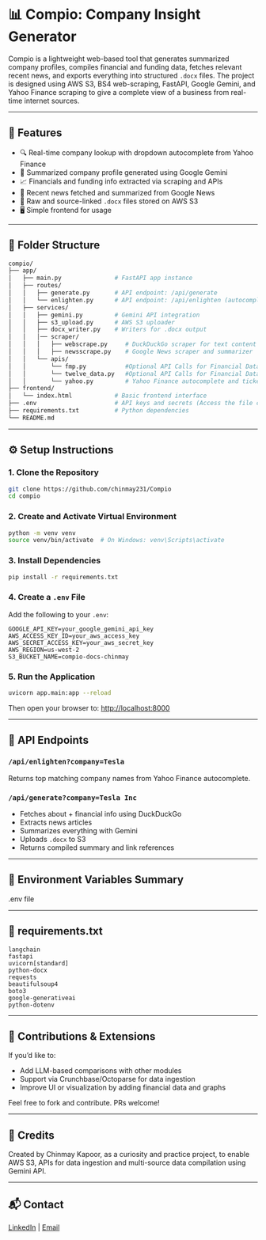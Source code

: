 # 📊 Compio: Company Insight Generator

Compio is a lightweight web-based tool that generates summarized company profiles, compiles financial and funding data, fetches relevant recent news, and exports everything into structured `.docx` files. The project is designed using AWS S3, BS4 web-scraping, FastAPI, Google Gemini, and Yahoo Finance scraping to give a complete view of a business from real-time internet sources.

---

## 🚀 Features

- 🔍 Real-time company lookup with dropdown autocomplete from Yahoo Finance
- 📄 Summarized company profile generated using Google Gemini
- 📈 Financials and funding info extracted via scraping and APIs
- 📰 Recent news fetched and summarized from Google News
- 💾 Raw and source-linked `.docx` files stored on AWS S3
- 🖥️ Simple frontend for usage

---

## 🧱 Folder Structure

```bash
compio/
├── app/
│   ├── main.py               # FastAPI app instance
│   ├── routes/
│   │   ├── generate.py       # API endpoint: /api/generate
│   │   └── enlighten.py      # API endpoint: /api/enlighten (autocomplete)
│   ├── services/
│   │   ├── gemini.py         # Gemini API integration
│   │   ├── s3_upload.py      # AWS S3 uploader
│   │   ├── docx_writer.py    # Writers for .docx output
│   │   │── scraper/
│   │   │   ├── webscrape.py     # DuckDuckGo scraper for text content
│   │   │   ├── newsscrape.py    # Google News scraper and summarizer
│   │   └── apis/
│   │       └── fmp.py           #Optional API Calls for Financial Data Ingestion
│   │       └── twelve_data.py   #Optional API Calls for Financial Data Ingestion
│   │       └── yahoo.py         # Yahoo Finance autocomplete and ticker lookup
├── frontend/
│   └── index.html            # Basic frontend interface
├── .env                      # API keys and secrets (Access the file called extra. env and rename it .env)
├── requirements.txt          # Python dependencies
└── README.md
```

---

## ⚙️ Setup Instructions

### 1. Clone the Repository
```bash
git clone https://github.com/chinmay231/Compio
cd compio
```

### 2. Create and Activate Virtual Environment
```bash
python -m venv venv
source venv/bin/activate  # On Windows: venv\Scripts\activate
```

### 3. Install Dependencies
```bash
pip install -r requirements.txt
```

### 4. Create a `.env` File
Add the following to your `.env`:
```env
GOOGLE_API_KEY=your_google_gemini_api_key
AWS_ACCESS_KEY_ID=your_aws_access_key
AWS_SECRET_ACCESS_KEY=your_aws_secret_key
AWS_REGION=us-west-2
S3_BUCKET_NAME=compio-docs-chinmay
```

### 5. Run the Application
```bash
uvicorn app.main:app --reload
```
Then open your browser to: [http://localhost:8000](http://localhost:8000)

---

## 📌 API Endpoints

### `/api/enlighten?company=Tesla`
Returns top matching company names from Yahoo Finance autocomplete.

### `/api/generate?company=Tesla Inc`
- Fetches about + financial info using DuckDuckGo
- Extracts news articles
- Summarizes everything with Gemini
- Uploads `.docx` to S3
- Returns compiled summary and link references

---

## 🔐 Environment Variables Summary
.env file

---

## 📄 requirements.txt
```
langchain
fastapi
uvicorn[standard]
python-docx
requests
beautifulsoup4
boto3
google-generativeai
python-dotenv
```

---

## 📣 Contributions & Extensions
If you’d like to:
- Add LLM-based comparisons with other modules
- Support via Crunchbase/Octoparse for data ingestion
- Improve UI or visualization by adding financial data and graphs 

Feel free to fork and contribute. PRs welcome!

---

## 🧠 Credits
Created by Chinmay Kapoor, as a curiosity and practice project, to enable AWS S3, APIs for data ingestion and multi-source data compilation using Gemini API.

---

## 📬 Contact
[LinkedIn](https://www.linkedin.com/in/chinmay-kapoor-b67344200/) | [Email](mailto:chinmaykapoor2301@gmail.com)
